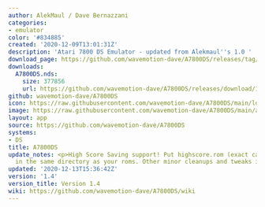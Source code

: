 ```yaml
---
author: AlekMaul / Dave Bernazzani
categories:
- emulator
color: '#834885'
created: '2020-12-09T13:01:31Z'
description: 'Atari 7800 DS Emulator - updated from Alekmaul''s 1.0 '
download_page: https://github.com/wavemotion-dave/A7800DS/releases/tag/1.4
downloads:
  A7800DS.nds:
    size: 377856
    url: https://github.com/wavemotion-dave/A7800DS/releases/download/1.4/A7800DS.nds
github: wavemotion-dave/A7800DS
icon: https://raw.githubusercontent.com/wavemotion-dave/A7800DS/main/logo.bmp
image: https://raw.githubusercontent.com/wavemotion-dave/A7800DS/main/arm9/gfx/bgTop.png
layout: app
source: https://github.com/wavemotion-dave/A7800DS
systems:
- DS
title: A7800DS
update_notes: <p>High Score Saving support! Put highscore.rom (exact capitalization)
  in the same directory as your roms. Other minor cleanups and tweaks included.</p>
updated: '2020-12-13T15:36:42Z'
version: '1.4'
version_title: Version 1.4
wiki: https://github.com/wavemotion-dave/A7800DS/wiki
---
```

